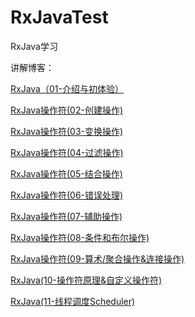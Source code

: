 # RxJavaTest
RxJava学习


讲解博客：


[RxJava（01-介绍与初体验）](http://blog.csdn.net/xmxkf/article/details/51612415)

[RxJava操作符(02-创建操作)](http://blog.csdn.net/xmxkf/article/details/51645348)

[RxJava操作符(03-变换操作)](http://blog.csdn.net/xmxkf/article/details/51649975)

[RxJava操作符(04-过滤操作)](http://blog.csdn.net/xmxkf/article/details/51656494)

[RxJava操作符(05-结合操作)](http://blog.csdn.net/xmxkf/article/details/51656736)

[RxJava操作符(06-错误处理)](http://blog.csdn.net/xmxkf/article/details/51658235)

[RxJava操作符(07-辅助操作)](http://blog.csdn.net/xmxkf/article/details/51658445)

[RxJava操作符(08-条件和布尔操作)](http://blog.csdn.net/xmxkf/article/details/51671826)

[RxJava操作符(09-算术/聚合操作&连接操作)](http://blog.csdn.net/xmxkf/article/details/51692493)

[RxJava(10-操作符原理&自定义操作符)](http://blog.csdn.net/xmxkf/article/details/51791120)

[RxJava(11-线程调度Scheduler)](http://blog.csdn.net/xmxkf/article/details/51821940)